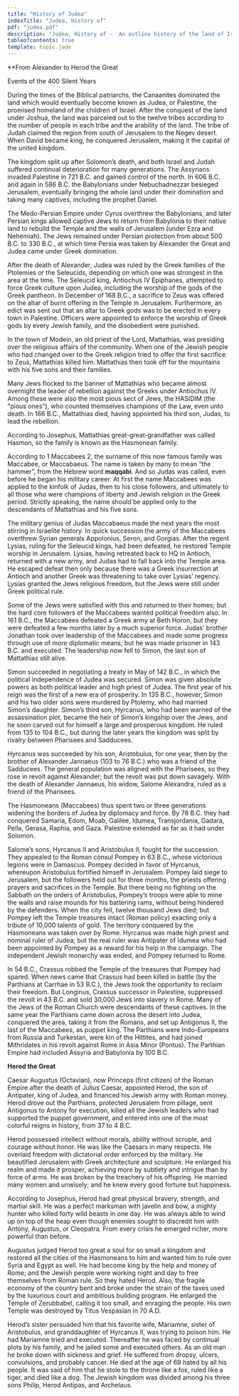 ```yaml
---
title: "History of Judea"
indexTitle: "Judea, History of"
pdf: "judea.pdf"
description: "Judea, History of -  An outline history of the land of Israel from the time of Alexander to Herod the Great; details of the activities of the Hasmonean family (Maccabees); profile of Herod the Great."
tableofcontents: true
template: topic.jade
---
```

  
**From Alexander to Herod the Great

Events of the 400 Silent Years

During the times of the Biblical patriarchs, the Canaanites dominated
the land which would eventually become known as Judea, or Palestine, the
promised homeland of the children of Israel. After the conquest of the
land under Joshua, the land was parceled out to the twelve tribes
according to the number of people in each tribe and the arability of the
land. The tribe of Judah claimed the region from south of Jerusalem to
the Negev desert. When David became king, he conquered Jerusalem, making
it the capital of the united kingdom.

The kingdom split up after Solomon’s death, and both Israel and Judah
suffered continual deterioration for many generations. The Assyrians
invaded Palestine in 721 B.C. and gained control of the north. In 606
B.C. and again in 586 B.C. the Babylonians under Nebuchadnezzar besieged
Jerusalem, eventually bringing the whole land under their domination and
taking many captives, including the prophet Daniel.

The Medo-Persian Empire under Cyrus overthrew the Babylonians, and later
Persian kings allowed captive Jews to return from Babylonia to their
native land to rebuild the Temple and the walls of Jerusalem (under Ezra
and Nehemiah). The Jews remained under Persian protection from about 500
B.C. to 330 B.C., at which time Persia was taken by Alexander the Great
and Judea came under Greek domination.

After the death of Alexander, Judea was ruled by the Greek families of
the Ptolemies or the Seleucids, depending on which one was strongest in
the area at the time. The Seleucid king, Antiochus IV Epiphanes,
attempted to force Greek culture upon Judea, including the worship of
the gods of the Greek pantheon. In December of 168 B.C., a sacrifice to
Zeus was offered on the altar of burnt offering in the Temple in
Jerusalem. Furthermore, an edict was sent out that an altar to Greek
gods was to be erected in every town in Palestine. Officers were
appointed to enforce the worship of Greek gods by every Jewish family,
and the disobedient were punished.

In the town of Modein, an old priest of the Lord, Mattathias, was
presiding over the religious affairs of the community. When one of the
Jewish people who had changed over to the Greek religion tried to offer
the first sacrifice to Zeus, Mattathias killed him. Mattathias then took
off for the mountains with his five sons and their families.

Many Jews flocked to the banner of Mattathias who became almost
overnight the leader of rebellion against the Greeks under Antiochus IV.
Among these were also the most pious sect of Jews, the HASIDIM (the
“pious ones”), who counted themselves champions of the Law, even unto
death. In 166 B.C., Mattathias died, having appointed his third son,
Judas, to lead the rebellion.

According to Josephus, Mattathias great-great-grandfather was called
Hasmon, so the family is known as the Hasmonean family.

According to 1 Maccabees 2, the surname of this now famous family was
Maccabee, or Maccabaeus. The name is taken by many to mean “the hammer”,
from the Hebrew word **maqqabi**. And so Judas was called, even before
he began his military career. At first the name Maccabees was applied to
the kinfolk of Judas, then to his close followers, and ultimately to all
those who were champions of liberty and Jewish religion in the Greek
period. Strictly speaking, the name should be applied only to the
descendants of Mattathias and his five sons.

The military genius of Judas Maccabaeus made the next years the most
stirring in Israelite history. In quick succession the army of the
Maccabees overthrew Syrian generals Appolonius, Seron, and Gorgias.
After the regent Lysias, ruling for the Seleucid kings, had been
defeated, he restored Temple worship in Jerusalem. Lysias, having
retreated back to HQ in Antioch, returned with a new army, and Judas had
to fall back into the Temple area. He escaped defeat then only because
there was a Greek insurrection at Antioch and another Greek was
threatening to take over Lysias’ regency. Lysias granted the Jews
religious freedom, but the Jews were still under Greek political rule.

Some of the Jews were satisfied with this and returned to their homes;
but the hard core followers of the Maccabees wanted political freedom
also. In 161 B.C., the Maccabees defeated a Greek army at Beth Horon,
but they were defeated a few months later by a much superior force.
Judas’ brother Jonathan took over leadership of the Maccabees and made
some progress through use of more diplomatic means; but he was made
prisoner in 143 B.C. and executed. The leadership now fell to Simon, the
last son of Mattathias still alive.

Simon succeeded in negotiating a treaty in May of 142 B.C., in which the
political independence of Judea was secured. Simon was given absolute
powers as both political leader and high priest of Judea. The first year
of his reign was the first of a new era of prosperity. In 135 B.C.,
however, Simon and his two older sons were murdered by Ptolemy, who had
married Simon’s daughter. Simon’s third son, Hyrcanus, who had been
warned of the assassination plot, became the heir of Simon’s kingship
over the Jews, and he soon carved out for himself a large and prosperous
kingdom. He ruled from 135 to 104 B.C., but during the later years the
kingdom was split by rivalry between Pharisees and Sadducees.

Hyrcanus was succeeded by his son, Aristobulus, for one year, then by
the brother of Alexander Jannaeus (103 to 76 B.C.) who was a friend of
the Sadducees. The general population was aligned with the Pharisees, so
they rose in revolt against Alexander; but the revolt was put down
savagely. With the death of Alexander Jannaeus, his widow, Salome
Alexandra, ruled as a friend of the Pharisees.

The Hasmoneans (Maccabees) thus spent two or three generations widening
the borders of Judea by diplomacy and force. By 78 B.C. they had
conquered Samaria, Edom, Moab, Galilee, Idumea, Transjordania, Gadara,
Pella, Gerasa, Raphia, and Gaza. Palestine extended as far as it had
under Solomon.

Salome’s sons, Hyrcanus II and Aristobulus II, fought for the
succession. They appealed to the Roman consul Pompey in 63 B.C., whose
victorious legions were in Damascus. Pompey decided in favor of
Hyrcanus, whereupon Aristobulus fortified himself in Jerusalem. Pompey
laid siege to Jerusalem, but the followers held out for three months,
the priests offering prayers and sacrifices in the Temple. But there
being no fighting on the Sabbath on the orders of Aristobulus, Pompey’s
troops were able to mine the walls and raise mounds for his battering
rams, without being hindered by the defenders. When the city fell,
twelve thousand Jews died; but Pompey left the Temple treasures intact
(Roman policy) exacting only a tribute of 10,000 talents of gold. The
territory conquered by the Hasmoneans was taken over by Rome. Hyrcanus
was made high priest and nominal ruler of Judea; but the real ruler was
Antipater of Idumea who had been appointed by Pompey as a reward for his
help in the campaign. The independent Jewish monarchy was ended, and
Pompey returned to Rome.

In 54 B.C., Crassus robbed the Temple of the treasures that Pompey had
spared. When news came that Crassus had been killed in battle (by the
Parthians at Carrhae in 53 B.C.), the Jews took the opportunity to
reclaim their freedom. But Longinus, Crassus successor in Palestine,
suppressed the revolt in 43 B.C. and sold 30,000 Jews into slavery in
Rome. Many of the Jews of the Roman Church were descendants of these
captives. In the same year the Parthians came down across the desert
into Judea, conquered the area, taking it from the Romans, and set up
Antigonus II, the last of the Maccabees, as puppet king. The Parthians
were Indo-Europeans from Russia and Turkestan, were kin of the Hittites,
and had joined Mithridates in his revolt against Rome in Asia Minor
(Pontus). The Parthian Empire had included Assyria and Babylonia by 100
B.C.

**Herod the Great**

Caesar Augustus (Octavian), now Princeps (first citizen) of the Roman
Empire after the death of Julius Caesar, appointed Herod, the son of
Antipater, king of Judea, and financed his Jewish army with Roman money.
Herod drove out the Parthians, protected Jerusalem from pillage, sent
Antigonus to Antony for execution, killed all the Jewish leaders who had
supported the puppet government, and entered into one of the most
colorful reigns in history, from 37 to 4 B.C.

Herod possessed intellect without morals, ability without scruple, and
courage without honor. He was like the Caesars in many respects. He
overlaid freedom with dictatorial order enforced by the military. He
beautified Jerusalem with Greek architecture and sculpture. He enlarged
his realm and made it prosper, achieving more by subtlety and intrigue
than by force of arms. He was broken by the treachery of his offspring.
He married many women and unwisely; and he knew every good fortune but
happiness.

According to Josephus, Herod had great physical bravery, strength, and
martial skill. He was a perfect marksman with javelin and bow, a mighty
hunter who killed forty wild beasts in one day. He was always able to
wind up on top of the heap even though enemies sought to discredit him
with Antony, Augustus, or Cleopatra. From every crisis he emerged
richer, more powerful than before.

Augustus judged Herod too great a soul for so small a kingdom and
restored all the cities of the Hasmoneans to him and wanted him to rule
over Syria and Egypt as well. He had become king by the help and money
of Rome; and the Jewish people were working night and day to free
themselves from Roman rule. So they hated Herod. Also, the fragile
economy of the country bent and broke under the strain of the taxes used
by the luxurious court and ambitious building program. He enlarged the
Temple of Zerubbabel, calling it too small, and enraging the people. His
own Temple was destroyed by Titus Vespasian in 70 A.D.

Herod’s sister persuaded him that his favorite wife, Mariamne, sister of
Aristobulus, and granddaughter of Hyrcanus II, was trying to poison him.
He had Mariamne tried and executed. Thereafter he was faced by continual
plots by his family, and he jailed some and executed others. As an old
man he broke down with sickness and grief. He suffered from dropsy,
ulcers, convulsions, and probably cancer. He died at the age of 69 hated
by all his people. It was said of him that he stole to the throne like a
fox, ruled like a tiger, and died like a dog. The Jewish kingdom was
divided among his three sons Philip, Herod Antipas, and Archelaus.

